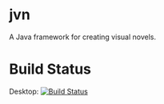 # jvn
A Java framework for creating visual novels.

# Build Status
Desktop: [![Build Status](https://jenkins-nulldev.rhcloud.com:443/job/JavaVisualNovel/badge/icon)](https://jenkins-nulldev.rhcloud.com:443/job/JavaVisualNovel/)

